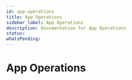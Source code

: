 ```yaml
---
id: app-operations
title: App Operations
sidebar_label: App Operations
description: Documentation for App Operations
status: 
whatsPending: 
---
```


# App Operations

